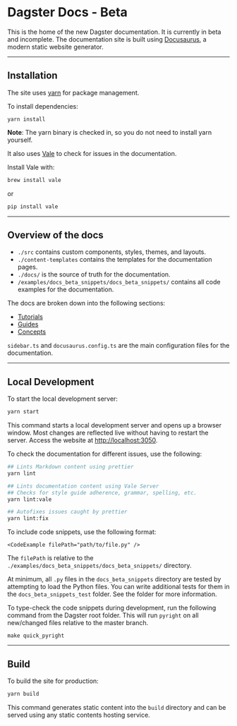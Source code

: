 # Dagster Docs - Beta

This is the home of the new Dagster documentation. It is currently in beta and incomplete.
The documentation site is built using [Docusaurus](https://docusaurus.io/), a modern static website generator.

---

## Installation

The site uses [yarn](https://yarnpkg.com/) for package management. 

To install dependencies: 

```
yarn install
```

**Note**: The yarn binary is checked in, so you do not need to install yarn yourself.

It also uses [Vale](https://vale.sh/) to check for issues in the documentation.

Install Vale with:

```bash
brew install vale
```

or

```bash
pip install vale
```

---

## Overview of the docs

- `./src` contains custom components, styles, themes, and layouts.
- `./content-templates` contains the templates for the documentation pages.
- `./docs/` is the source of truth for the documentation.
- `/examples/docs_beta_snippets/docs_beta_snippets/` contains all code examples for the documentation.

The docs are broken down into the following sections:

- [Tutorials](./docs/tutorials/)
- [Guides](./docs/guides/)
- [Concepts](./docs/concepts/)

`sidebar.ts` and `docusaurus.config.ts` are the main configuration files for the documentation.

---

## Local Development

To start the local development server:

```bash
yarn start
```

This command starts a local development server and opens up a browser window. Most changes are reflected live without having to restart the server. Access the website at [http://localhost:3050](http://localhost:3050).

To check the documentation for different issues, use the following:

```bash
## Lints Markdown content using prettier
yarn lint

## Lints documentation content using Vale Server
## Checks for style guide adherence, grammar, spelling, etc.
yarn lint:vale

## Autofixes issues caught by prettier
yarn lint:fix
```

To include code snippets, use the following format:

```
<CodeExample filePath="path/to/file.py" />
```

The `filePath` is relative to the `./examples/docs_beta_snippets/docs_beta_snippets/` directory.

At minimum, all `.py` files in the `docs_beta_snippets` directory are tested by attempting to load the Python files.
You can write additional tests for them in the `docs_beta_snippets_test` folder. See the folder for more information.

To type-check the code snippets during development, run the following command from the Dagster root folder.
This will run `pyright` on all new/changed files relative to the master branch.

```
make quick_pyright
```
---

## Build

To build the site for production:

```bash
yarn build
```

This command generates static content into the `build` directory and can be served using any static contents hosting service.
